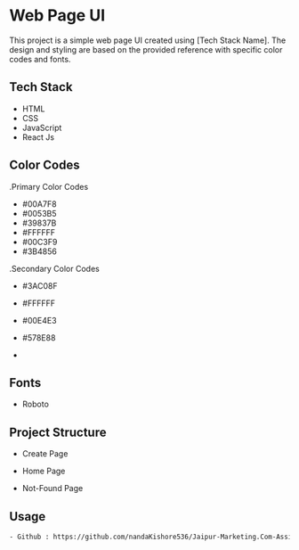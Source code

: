 # Web Page UI

This project is a simple web page UI created using [Tech Stack Name]. The design and styling are based on the provided reference with specific color codes and fonts.

## Tech Stack

- HTML
- CSS
- JavaScript
- React Js

## Color Codes

.Primary Color Codes

- #00A7F8
- #0053B5
- #39837B
- #FFFFFF
- #00C3F9
- #3B4856

.Secondary Color Codes

- #3AC08F
- #FFFFFF
- #00E4E3
- #578E88

-

## Fonts

- Roboto

## Project Structure

- Create Page

- Home Page

- Not-Found Page

## Usage
  ```bash
 - Github : https://github.com/nandaKishore536/Jaipur-Marketing.Com-Assigment-
  ```
